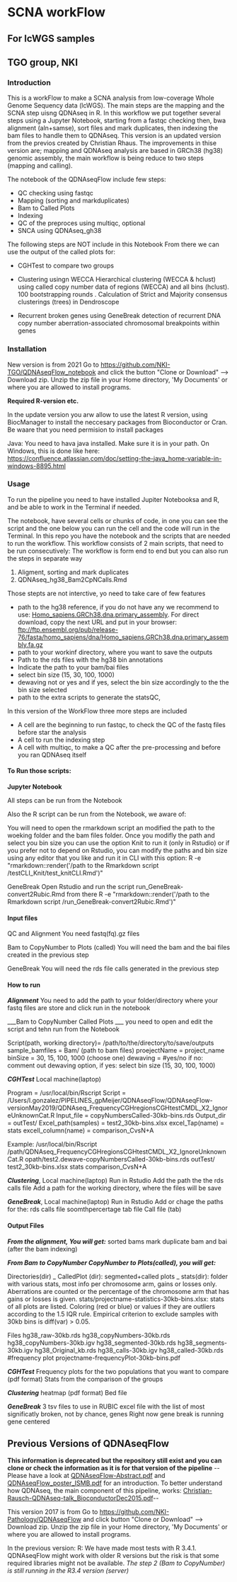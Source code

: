 # SCNA workFlow
## For lcWGS samples
## TGO group, NKI

### Introduction

This is a workFlow to make a SCNA analysis from low-coverage Whole Genome Sequency data (lcWGS).
The main steps are the mapping and the SCNA step uisng QDNAseq in R. 
In this workflow we put together several steps using a Jupyter Notebook, starting from a fastqc checking then, bwa alignment (aln+samse), sort files and mark duplicates, then indexing the bam files to handle them to QDNAseq.
This version is an updated version from the previos created by Christian Rhaus. 
The improvements in thise version are; mapping and QDNAseq analysis are based in GRCh38 (hg38) genomic assembly, the main workflow is being reduce to two steps (mapping and calling).

The notebook of the QDNAseqFlow include few steps: 

- QC checking using fastqc
- Mapping (sorting and markduplicates)
- Bam to Called Plots
- Indexing
- QC of the preproces using multiqc, optional
- SNCA using QDNAseq_gh38

The following steps are NOT include in this Notebook
From there we can use the output of the called plots for: 

- CGHTest to compare two groups

- Clustering usingn WECCA
Hierarchical clustering (WECCA & hclust)
using called copy number data of regions (WECCA) and all bins (hclust). 100 bootstrapping rounds .
Calculation of Strict and Majority consensus clusterings (trees) in Dendroscope

- Recurrent broken genes using GeneBreak
detection of recurrent DNA copy number aberration-associated chromosomal breakpoints within genes

### Installation
New version is from 2021
Go to https://github.com/NKI-TGO/QDNAseqFlow_notebook and click the button "Clone or Download" --> Download zip.
Unzip the zip file in your Home directory, 'My Documents' or where you are allowed to install programs.

**Required R-version etc.**

In the update version you arw allow to use the latest R version, using BiocManager to install the neccesary packages from Bioconductor or Cran. Be waare that you need permision to install packages

Java: You need to hava java installed. Make sure it is in your path. On Windows, this is done like here: https://confluence.atlassian.com/doc/setting-the-java_home-variable-in-windows-8895.html


### Usage

To run the pipeline you need to have installed Jupiter Notebooksa and R, and be able to work in the Terminal if needed.

The notebook, have several cells or chunks of code, in one you can see the script and the one below you can run the cell and the code will run in the Terminal.
In this repo you have the notebook and the scripts that are needed to run the workflow.
This workflow consists of 2 main scripts, that need to be run consecutively: The workflow is form end to end but you can also run the steps in separate way

1. Aligment, sorting and mark duplicates 
2. QDNAseq_hg38_Bam2CpNCalls.Rmd

Those stepts are not interctive, yo need to take care of few features

- path to the hg38 reference, if you do not have any we recommend to use: [Homo_sapiens.GRCh38.dna.primary_assembly](https://www.ensembl.org/Homo_sapiens/Info/Index). For direct download, copy the next URL and put in your browser:
ftp://ftp.ensembl.org/pub/release-76/fasta/homo_sapiens/dna/Homo_sapiens.GRCh38.dna.primary_assembly.fa.gz
- path to your workinf directory, where you want to save the outputs
- Path to the rds files with the hg38 bin annotations 
- Indicate the path to your bam/bai files
- select bin size (15, 30, 100, 1000)
- dewaving not or yes and  if yes, select the bin size accordingly to the the bin size selected
- path to the extra scripts to generate the statsQC, 

In this version of the WorkFlow three more steps are included

- A cell are the beginning to run fastqc, to check the QC of the fastq files before star the analysis
- A cell to run the indexing step
- A cell with multiqc, to make a QC after the pre-processing and before you ran QDNAseq itself


#### To Run those scripts: 

__Jupyter Notebook__

All steps can be run from the Notebook

Also the R script can be run from the Notebook, we aware of:

You will need to open the rmarkdown script an modified the path to the woeking folder and the bam files folder. Once you modifly the path and select you bin size you can use the option Knit to run it (only in Rstudio) or if you prefer not to depend on Rstudio, you can modify the paths and bin size using any editor that you like and run it in CLI with this option:
R -e "rmarkdown::render('/path to the Rmarkdown script /testCLI_Knit/test_knitCLI.Rmd')"

GeneBreak
Open Rstudio and run the script run_GeneBreak-convert2Rubic.Rmd from there
R -e "rmarkdown::render('/path to the Rmarkdown script /run_GeneBreak-convert2Rubic.Rmd')"


#### Input files
QC and Alignment
You need fastq(fq).gz files

Bam to CopyNumber to Plots (called)
You will need the bam and the bai files created in the previous step

GeneBreak
You will need the rds file calls generated in the previous step


#### How to run 
___Alignment___
You need to add the path to your folder/directory where your fastq files are store and click run in the notebook

___Bam to CopyNumber Called Plots ___
you need to open and edit the script and tehn run from the Notebook

Script(path, working directory)= /path/to/the/directory/to/save/outputs
sample_bamfiles = Bam/ (path to bam files)
proejectName = project_name 
binSize = 30, 15, 100, 1000 (choose one)
dewaving = #yes/no if no: comment out dewaving option, if yes: select bin size (15, 30, 100, 1000)

___CGHTest___  Local machine(laptop)

Program = /usr/local/bin/Rscript
Script =
 /Users/l.gonzalez/PIPELINES_gpMeijer/QDNAseqFlow/QDNAseqFlow-versionMay2019/QDNAseq_FrequencyCGHregionsCGHtestCMDL_X2_IgnoreUnknownCat.R
Input_file = copyNumbersCalled-30kb-bins.rds
Output_dir = outTest/ 
Excel_path(samples) = test2_30kb-bins.xlsx 
excel_Tap(name) = stats
excell_column(name) = comparison_CvsN+A

Example:
/usr/local/bin/Rscript /path/QDNAseq_FrequencyCGHregionsCGHtestCMDL_X2_IgnoreUnknownCat.R opath/test2.dewave-copyNumbersCalled-30kb-bins.rds outTest/ test2_30kb-bins.xlsx stats comparison_CvsN+A

___Clustering___,  Local machine(laptop)
Run in Rstudio
Add the path the the rds calls file 
Add a path for the working directory, where the files will be save 

___GeneBreak___,  Local machine(laptop)
Run in Rstudio
Add or chage the paths for the:
rds calls file
soomthpercertage tab file
Call file (tab)



#### Output Files
___From the alignment, You will get:___
sorted bams
mark duplicate bam and bai (after the bam indexing)


___From Bam to CopyNumber CopyNumber to Plots(called), you will get:___

Directories(dir)
_ CalledPlot (dir): segmented+called plots
_ stats(dir): folder with various stats, most info per chromosome arm, gains or losses only. Aberrations are counted or the percentage of the chromosome arm that has gains or losses is given.
stats/projectname-statistics-30kb-bins.xlsx: stats of all plots are listed. Coloring (red or blue) or values if they are outliers according to the 1.5 IQR rule. Empirical criterion to exclude samples with 30kb bins is diff(var) > 0.05.


Files
hg38_raw-30kb.rds 
hg38_copyNumbers-30kb.rds
hg38_copyNumbers-30kb.igv
hg38_segmented-30kb.rds
hg38_segments-30kb.igv
hg38_Original_kb.rds
hg38_calls-30kb.igv
hg38_called-30kb.rds
#frequency plot
projectname-frequencyPlot-30kb-bins.pdf 


___CGHTest___
Frequency plots for the two populations that you want to compare (pdf format)
Stats from the comparison of the groups


___Clustering___
heatmap (pdf format)
Bed file 

___GeneBreak___
3 tsv files to use in RUBIC
excel file with the list of most significatly broken, not by chance, genes 
Right now gene break is running gene centered



## Previous Versions of QDNAseqFlow

__This information is deprecated but the repository still exist and you can clone or check the information as it is for that version of the pipeline__
--Please have a look at [QDNAseqFlow-Abstract.pdf](https://github.com/NKI-Pathology/QDNAseqFlow/blob/master/QDNAseqFlow-Abstract.pdf) and [QDNAseqFlow\_poster\_ISMB.pdf](https://github.com/NKI-Pathology/QDNAseqFlow/blob/master/QDNAseqFlow_poster_ISMB.pdf) for an introduction.
To better understand how QDNAseq, the main component of this pipeline, works: [Christian-Rausch-QDNAseq-talk\_BioconductorDec2015.pdf](https://github.com/NKI-Pathology/QDNAseqFlow/blob/master/Christian-Rausch-QDNAseq-talk_BioconductorDec2015.pdf)--

This version 2017 is from 
Go to https://github.com/NKI-Pathology/QDNAseqFlow and click button "Clone or Download" --> Download zip.
Unzip the zip file in your Home directory, 'My Documents' or where you are allowed to install programs.


In the previous version:
R: We have made most tests with R 3.4.1. QDNAseqFlow might work with older R versions but the risk is that some required libraries might not be available.
_The step 2 (Bam to CopyNumber) is still running in the R3.4 version (server)_
